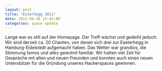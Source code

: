 ```yaml
---
layout: post
title: "Esterhegg 2011"
date: 2011-04-26 15:42:00
categories: space update
---
```

Lange war es still auf der Homepage. Der Treff wächst und gedeiht jedoch. Wir sind derzeit ca. 20 Chaoten, von denen sich drei  zur Easterhegg in Hamburg-Eidelstedt aufgemacht haben. Das Wetter war grandios, die Stimmung famos und alles gewohnt familiär. Wir hatten viel Zeit für Gespräche mit alten und neuen Freunden und konnten auch einen neuen Unterstützer für die Gründung unseres Hackerspaces gewinnen.